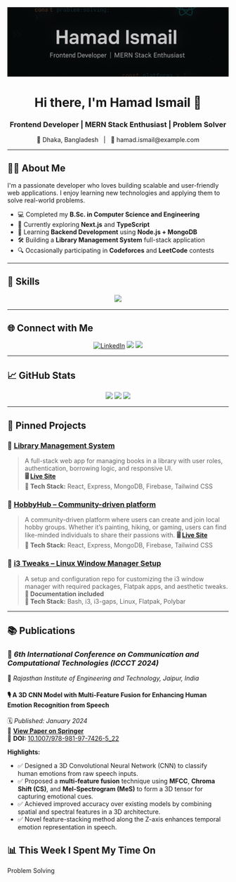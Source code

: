 <!-- Banner -->
<img src="https://github.com/hamadismail/hamadismail/blob/main/banner.png" alt="Banner"/>



<h1 align="center">Hi there, I'm Hamad Ismail 👋</h1>
<h3 align="center">Frontend Developer | MERN Stack Enthusiast | Problem Solver</h3>

<!-- Profile Info -->
<p align="center">
  📍 Dhaka, Bangladesh &nbsp;&nbsp;|&nbsp;&nbsp; 📧 hamad.ismail@example.com
</p>

---

## 🙋‍♂️ About Me

I'm a passionate developer who loves building scalable and user-friendly web applications. I enjoy learning new technologies and applying them to solve real-world problems.

- 💻 Completed my **B.Sc. in Computer Science and Engineering**
- 🚀 Currently exploring **Next.js** and **TypeScript**
- 🌱 Learning **Backend Development** using **Node.js + MongoDB**
- 🛠️ Building a **Library Management System** full-stack application
- 🔍 Occasionally participating in **Codeforces** and **LeetCode** contests

---

## 🚀 Skills

<p align="center">
  <img src="https://skillicons.dev/icons?i=html,css,js,react,nextjs,tailwind,nodejs,express,mongodb,mysql,git,github,vscode,figma,linux" />
</p>

---

## 🌐 Connect with Me

<p align="center">
  <a href="https://www.linkedin.com/in/hamadismail"><img src="https://img.shields.io/badge/LinkedIn-%230077B5.svg?style=for-the-badge&logo=linkedin&logoColor=white" alt="LinkedIn" /></a>
  <a href="mailto:hamad.ismail@example.com"><img src="https://img.shields.io/badge/Email-D14836?style=for-the-badge&logo=gmail&logoColor=white" /></a>
  <a href="https://www.kaggle.com/code/hamadismail"><img src="https://img.shields.io/badge/Kaggle-20BEFF?style=for-the-badge&logo=kaggle&logoColor=white" /></a>
</p>

---

## 📈 GitHub Stats

<p align="center">
  <img src="https://github-readme-stats.vercel.app/api?username=hamadismail&show_icons=true&theme=radical" height="160" />
  <img src="https://github-readme-streak-stats.herokuapp.com/?user=hamadismail&theme=radical" height="160" />
  <img src="https://github-readme-stats.vercel.app/api/top-langs/?username=hamadismail&layout=compact&theme=radical" height="160" />
</p>

---

## 📌 Pinned Projects

### 📘 [Library Management System](https://github.com/hamadismail/library-management-client)
> A full-stack web app for managing books in a library with user roles, authentication, borrowing logic, and responsive UI.  
**🖥 [Live Site](https://readora1.web.app/)**  
**🔧 Tech Stack:** React, Express, MongoDB, Firebase, Tailwind CSS

### 📗 [HobbyHub – Community-driven platform](https://github.com/hamadismail/hobby-hubs-client)
> A community-driven platform where users can create and join local hobby groups. Whether it’s painting, hiking, or gaming, users can find like-minded individuals to share their passions with. 
**🖥 [Live Site](https://hobbyhubss.web.app/)**  
**🔧 Tech Stack:** React, Express, MongoDB, Firebase, Tailwind CSS

### 📙 [i3 Tweaks – Linux Window Manager Setup](https://github.com/hamadismail/i3-tweaks)
> A setup and configuration repo for customizing the i3 window manager with required packages, Flatpak apps, and aesthetic tweaks.  
**📂 Documentation included**  
**🔧 Tech Stack:** Bash, i3, i3-gaps, Linux, Flatpak, Polybar

---

## 📚 Publications

### 📝 *6th International Conference on Communication and Computational Technologies (ICCCT 2024)*  
📍 *Rajasthan Institute of Engineering and Technology, Jaipur, India*

#### **🎙️ A 3D CNN Model with Multi-Feature Fusion for Enhancing Human Emotion Recognition from Speech**  
🗓️ *Published: January 2024*  
🔗 **[View Paper on Springer](https://link.springer.com/chapter/10.1007/978-981-97-7426-5_22)**  
📄 **DOI:** [10.1007/978-981-97-7426-5_22](https://doi.org/10.1007/978-981-97-7426-5_22)

**Highlights:**
- ✅ Designed a 3D Convolutional Neural Network (CNN) to classify human emotions from raw speech inputs.
- ✅ Proposed a **multi-feature fusion** technique using **MFCC**, **Chroma Shift (CS)**, and **Mel-Spectrogram (MeS)** to form a 3D tensor for capturing emotional cues.
- ✅ Achieved improved accuracy over existing models by combining spatial and spectral features in a 3D architecture.
- ✅ Novel feature-stacking method along the Z-axis enhances temporal emotion representation in speech.


## 📊 This Week I Spent My Time On
<!--START_SECTION:waka-->
Problem Solving
<!--END_SECTION:waka-->

